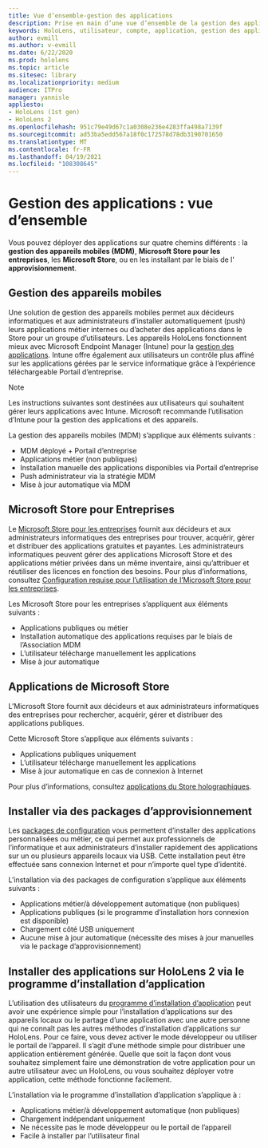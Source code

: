 ```yaml
---
title: Vue d’ensemble-gestion des applications
description: Prise en main d’une vue d’ensemble de la gestion des applications de réalité mixte avec la gestion des appareils mobiles, le Microsoft Store pour entreprises et les packages d’approvisionnement.
keywords: HoloLens, utilisateur, compte, application, gestion des applications,
author: evmill
ms.author: v-evmill
ms.date: 6/22/2020
ms.prod: hololens
ms.topic: article
ms.sitesec: library
ms.localizationpriority: medium
audience: ITPro
manager: yannisle
appliesto:
- HoloLens (1st gen)
- HoloLens 2
ms.openlocfilehash: 951c79e49d67c1a0308e236e4283ffa498a7139f
ms.sourcegitcommit: ad53ba5edd567a18f0c172578d78db3190701650
ms.translationtype: MT
ms.contentlocale: fr-FR
ms.lasthandoff: 04/19/2021
ms.locfileid: "108308645"
---
```

# <a name="app-management-overview"></a>Gestion des applications : vue d’ensemble

Vous pouvez déployer des applications sur quatre chemins différents : la **gestion des appareils mobiles (MDM)**, **Microsoft Store pour les entreprises**, les **Microsoft Store**, ou en les installant par le biais de l' **approvisionnement**.

## <a name="mobile-device-management-mdm"></a>Gestion des appareils mobiles

Une solution de gestion des appareils mobiles permet aux décideurs informatiques et aux administrateurs d’installer automatiquement (push) leurs applications métier internes ou d’acheter des applications dans le Store pour un groupe d’utilisateurs. Les appareils HoloLens fonctionnent mieux avec Microsoft Endpoint Manager (Intune) pour la [gestion des applications](app-deploy-intune.md). Intune offre également aux utilisateurs un contrôle plus affiné sur les applications gérées par le service informatique grâce à l’expérience téléchargeable Portail d’entreprise.

> [!NOTE]
> Les instructions suivantes sont destinées aux utilisateurs qui souhaitent gérer leurs applications avec Intune. Microsoft recommande l’utilisation d’Intune pour la gestion des applications et des appareils.

La gestion des appareils mobiles (MDM) s’applique aux éléments suivants :

* MDM déployé + Portail d’entreprise
* Applications métier (non publiques)
* Installation manuelle des applications disponibles via Portail d’entreprise
* Push administrateur via la stratégie MDM
* Mise à jour automatique via MDM

## <a name="microsoft-store-for-business"></a>Microsoft Store pour Entreprises

Le [Microsoft Store pour les entreprises](app-deploy-store-business.md) fournit aux décideurs et aux administrateurs informatiques des entreprises pour trouver, acquérir, gérer et distribuer des applications gratuites et payantes. Les administrateurs informatiques peuvent gérer des applications Microsoft Store et des applications métier privées dans un même inventaire, ainsi qu’attribuer et réutiliser des licences en fonction des besoins. Pour plus d’informations, consultez [Configuration requise pour l’utilisation de l’Microsoft Store pour les entreprises](https://docs.microsoft.com/microsoft-store/prerequisites-microsoft-store-for-business).

Les Microsoft Store pour les entreprises s’appliquent aux éléments suivants :

* Applications publiques ou métier
* Installation automatique des applications requises par le biais de l’Association MDM
* L’utilisateur télécharge manuellement les applications
* Mise à jour automatique

## <a name="microsoft-store-apps"></a>Applications de Microsoft Store

L’Microsoft Store fournit aux décideurs et aux administrateurs informatiques des entreprises pour rechercher, acquérir, gérer et distribuer des applications publiques.

Cette Microsoft Store s’applique aux éléments suivants :

* Applications publiques uniquement
* L’utilisateur télécharge manuellement les applications
* Mise à jour automatique en cas de connexion à Internet

Pour plus d’informations, consultez [applications du Store holographiques](https://docs.microsoft.com/hololens/holographic-store-apps).

## <a name="install-via-provisioning-packages"></a>Installer via des packages d’approvisionnement

Les [packages de configuration](app-deploy-provisioning-package.md) vous permettent d’installer des applications personnalisées ou métier, ce qui permet aux professionnels de l’informatique et aux administrateurs d’installer rapidement des applications sur un ou plusieurs appareils locaux via USB. Cette installation peut être effectuée sans connexion Internet et pour n’importe quel type d’identité.

L’installation via des packages de configuration s’applique aux éléments suivants :

* Applications métier/à développement automatique (non publiques)
* Applications publiques (si le programme d’installation hors connexion est disponible)
* Chargement côté USB uniquement
* Aucune mise à jour automatique (nécessite des mises à jour manuelles via le package d’approvisionnement)

## <a name="install-apps-on-hololens-2-via-app-installer"></a>Installer des applications sur HoloLens 2 via le programme d’installation d’application

L’utilisation des utilisateurs du [programme d’installation d’application](app-deploy-app-installer.md) peut avoir une expérience simple pour l’installation d’applications sur des appareils locaux ou le partage d’une application avec une autre personne qui ne connaît pas les autres méthodes d’installation d’applications sur HoloLens. Pour ce faire, vous devez activer le mode développeur ou utiliser le portail de l’appareil. Il s’agit d’une méthode simple pour distribuer une application entièrement générée. Quelle que soit la façon dont vous souhaitez simplement faire une démonstration de votre application pour un autre utilisateur avec un HoloLens, ou vous souhaitez déployer votre application, cette méthode fonctionne facilement.

L’installation via le programme d’installation d’application s’applique à :

* Applications métier/à développement automatique (non publiques)
* Chargement indépendant uniquement
* Ne nécessite pas le mode développeur ou le portail de l’appareil
* Facile à installer par l’utilisateur final

